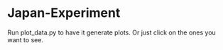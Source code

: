 # Japan-Experiment

Run plot_data.py to have it generate plots. Or just click on the ones you want to see.
